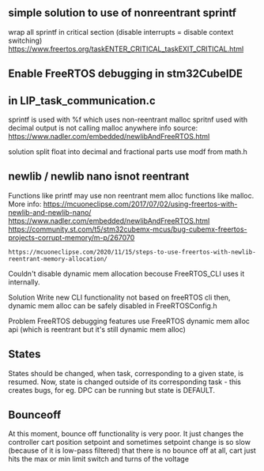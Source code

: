 ## simple solution to use of nonreentrant sprintf
wrap all sprintf in critical section (disable interrupts = disable context switching)
https://www.freertos.org/taskENTER_CRITICAL_taskEXIT_CRITICAL.html

## Enable FreeRTOS debugging in stm32CubeIDE

## in LIP_task_communication.c 
sprintf is used with %f which uses non-reentrant malloc
spritnf used with decimal output is not calling malloc anywhere
info source: https://www.nadler.com/embedded/newlibAndFreeRTOS.html

solution
    split float into decimal and fractional parts
    use modf from math.h

## newlib / newlib nano isnot reentrant
Functions like printf may use non reentrant mem alloc functions like malloc.
More info:
    https://mcuoneclipse.com/2017/07/02/using-freertos-with-newlib-and-newlib-nano/ 
    https://www.nadler.com/embedded/newlibAndFreeRTOS.html
    https://community.st.com/t5/stm32cubemx-mcus/bug-cubemx-freertos-projects-corrupt-memory/m-p/267070

    https://mcuoneclipse.com/2020/11/15/steps-to-use-freertos-with-newlib-reentrant-memory-allocation/

Couldn't disable dynamic mem allocation becouse FreeRTOS_CLI uses it internally.

Solution
    Write new CLI functionality not based on freeRTOS cli
    then, dynamic mem alloc can be safely disabled in FreeRTOSConfig.h

Problem
    FreeRTOS debugging features use FreeRTOS dynamic mem alloc api (which is reentrant but it's still dynamic mem alloc)

## States
States should be changed, when task, corresponding to a given state, is resumed. 
Now, state is changed outside of its corresponding task - this creates bugs, 
for eg. DPC can be running but state is DEFAULT.

## Bounceoff
At this moment, bounce off functionality is very poor. 
It just changes the controller cart position setpoint and sometimes setpoint 
change is so slow (because of it is low-pass filtered) that there is no bounce off at all,
cart just hits the max or min limit switch and turns of the voltage


